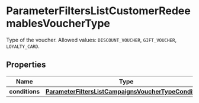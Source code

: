 

# ParameterFiltersListCustomerRedeemablesVoucherType

Type of the voucher. Allowed values: `DISCOUNT_VOUCHER`, `GIFT_VOUCHER`, `LOYALTY_CARD`.

## Properties

| Name | Type | Description |
|------------ | ------------- | ------------- |
|**conditions** | [**ParameterFiltersListCampaignsVoucherTypeConditions**](ParameterFiltersListCampaignsVoucherTypeConditions.md) |  |



